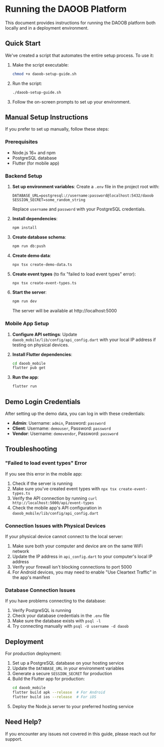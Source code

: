 # Running the DAOOB Platform

This document provides instructions for running the DAOOB platform both locally and in a deployment environment.

## Quick Start

We've created a script that automates the entire setup process. To use it:

1. Make the script executable:
   ```bash
   chmod +x daoob-setup-guide.sh
   ```

2. Run the script:
   ```bash
   ./daoob-setup-guide.sh
   ```

3. Follow the on-screen prompts to set up your environment.

## Manual Setup Instructions

If you prefer to set up manually, follow these steps:

### Prerequisites

- Node.js 16+ and npm
- PostgreSQL database
- Flutter (for mobile app)

### Backend Setup

1. **Set up environment variables**:
   Create a `.env` file in the project root with:
   ```
   DATABASE_URL=postgresql://username:password@localhost:5432/daoob
   SESSION_SECRET=some_random_string
   ```
   Replace `username` and `password` with your PostgreSQL credentials.

2. **Install dependencies**:
   ```bash
   npm install
   ```

3. **Create database schema**:
   ```bash
   npm run db:push
   ```

4. **Create demo data**:
   ```bash
   npx tsx create-demo-data.ts
   ```

5. **Create event types** (to fix "failed to load event types" error):
   ```bash
   npx tsx create-event-types.ts
   ```

6. **Start the server**:
   ```bash
   npm run dev
   ```
   The server will be available at http://localhost:5000

### Mobile App Setup

1. **Configure API settings**:
   Update `daoob_mobile/lib/config/api_config.dart` with your local IP address if testing on physical devices.

2. **Install Flutter dependencies**:
   ```bash
   cd daoob_mobile
   flutter pub get
   ```

3. **Run the app**:
   ```bash
   flutter run
   ```

## Demo Login Credentials

After setting up the demo data, you can log in with these credentials:

- **Admin**: Username: `admin`, Password: `password`
- **Client**: Username: `demouser`, Password: `password`
- **Vendor**: Username: `demovendor`, Password: `password`

## Troubleshooting

### "Failed to load event types" Error

If you see this error in the mobile app:

1. Check if the server is running
2. Make sure you've created event types with `npx tsx create-event-types.ts`
3. Verify the API connection by running `curl http://localhost:5000/api/event-types`
4. Check the mobile app's API configuration in `daoob_mobile/lib/config/api_config.dart`

### Connection Issues with Physical Devices

If your physical device cannot connect to the local server:

1. Make sure both your computer and device are on the same WiFi network
2. Update the IP address in `api_config.dart` to your computer's local IP address
3. Verify your firewall isn't blocking connections to port 5000
4. For Android devices, you may need to enable "Use Cleartext Traffic" in the app's manifest

### Database Connection Issues

If you have problems connecting to the database:

1. Verify PostgreSQL is running
2. Check your database credentials in the `.env` file
3. Make sure the database exists with `psql -l`
4. Try connecting manually with `psql -U username -d daoob`

## Deployment

For production deployment:

1. Set up a PostgreSQL database on your hosting service
2. Update the `DATABASE_URL` in your environment variables
3. Generate a secure `SESSION_SECRET` for production
4. Build the Flutter app for production:
   ```bash
   cd daoob_mobile
   flutter build apk --release  # For Android
   flutter build ios --release  # For iOS
   ```
5. Deploy the Node.js server to your preferred hosting service

## Need Help?

If you encounter any issues not covered in this guide, please reach out for support.